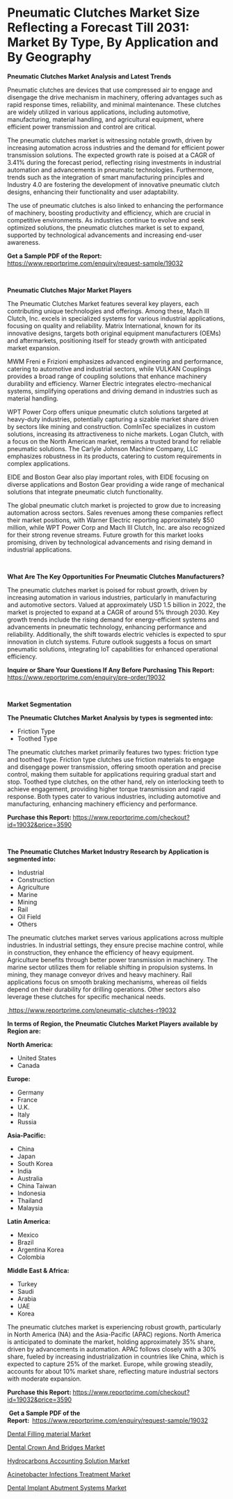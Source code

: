 <p><h1>Pneumatic Clutches Market Size Reflecting a Forecast Till 2031: Market By Type, By Application and By Geography</h1></p><p><strong>Pneumatic Clutches Market Analysis and Latest Trends</strong></p>
<p><p>Pneumatic clutches are devices that use compressed air to engage and disengage the drive mechanism in machinery, offering advantages such as rapid response times, reliability, and minimal maintenance. These clutches are widely utilized in various applications, including automotive, manufacturing, material handling, and agricultural equipment, where efficient power transmission and control are critical. </p><p>The pneumatic clutches market is witnessing notable growth, driven by increasing automation across industries and the demand for efficient power transmission solutions. The expected growth rate is poised at a CAGR of 3.41% during the forecast period, reflecting rising investments in industrial automation and advancements in pneumatic technologies. Furthermore, trends such as the integration of smart manufacturing principles and Industry 4.0 are fostering the development of innovative pneumatic clutch designs, enhancing their functionality and user adaptability. </p><p>The use of pneumatic clutches is also linked to enhancing the performance of machinery, boosting productivity and efficiency, which are crucial in competitive environments. As industries continue to evolve and seek optimized solutions, the pneumatic clutches market is set to expand, supported by technological advancements and increasing end-user awareness.</p></p>
<p><strong>Get a Sample PDF of the Report:&nbsp;</strong> <a href="https://www.reportprime.com/enquiry/request-sample/19032?utm_campaign=97&utm_medium=2&utm_source=Github&utm_content=ia&utm_term=28112024&utm_id=pneumatic-clutches">https://www.reportprime.com/enquiry/request-sample/19032</a></p>
<p>&nbsp;</p>
<p><strong>Pneumatic Clutches Major Market Players</strong></p>
<p><p>The Pneumatic Clutches Market features several key players, each contributing unique technologies and offerings. Among these, Mach III Clutch, Inc. excels in specialized systems for various industrial applications, focusing on quality and reliability. Matrix International, known for its innovative designs, targets both original equipment manufacturers (OEMs) and aftermarkets, positioning itself for steady growth with anticipated market expansion.</p><p>MWM Freni e Frizioni emphasizes advanced engineering and performance, catering to automotive and industrial sectors, while VULKAN Couplings provides a broad range of coupling solutions that enhance machinery durability and efficiency. Warner Electric integrates electro-mechanical systems, simplifying operations and driving demand in industries such as material handling.</p><p>WPT Power Corp offers unique pneumatic clutch solutions targeted at heavy-duty industries, potentially capturing a sizable market share driven by sectors like mining and construction. ComInTec specializes in custom solutions, increasing its attractiveness to niche markets. Logan Clutch, with a focus on the North American market, remains a trusted brand for reliable pneumatic solutions. The Carlyle Johnson Machine Company, LLC emphasizes robustness in its products, catering to custom requirements in complex applications.</p><p>EIDE and Boston Gear also play important roles, with EIDE focusing on diverse applications and Boston Gear providing a wide range of mechanical solutions that integrate pneumatic clutch functionality.</p><p>The global pneumatic clutch market is projected to grow due to increasing automation across sectors. Sales revenues among these companies reflect their market positions, with Warner Electric reporting approximately $50 million, while WPT Power Corp and Mach III Clutch, Inc. are also recognized for their strong revenue streams. Future growth for this market looks promising, driven by technological advancements and rising demand in industrial applications.</p></p>
<p>&nbsp;</p>
<p><strong>What Are The Key Opportunities For Pneumatic Clutches Manufacturers?</strong></p>
<p><p>The pneumatic clutches market is poised for robust growth, driven by increasing automation in various industries, particularly in manufacturing and automotive sectors. Valued at approximately USD 1.5 billion in 2022, the market is projected to expand at a CAGR of around 5% through 2030. Key growth trends include the rising demand for energy-efficient systems and advancements in pneumatic technology, enhancing performance and reliability. Additionally, the shift towards electric vehicles is expected to spur innovation in clutch systems. Future outlook suggests a focus on smart pneumatic solutions, integrating IoT capabilities for enhanced operational efficiency.</p></p>
<p><strong>Inquire or Share Your Questions If Any Before Purchasing This Report:</strong> <a href="https://www.reportprime.com/enquiry/pre-order/19032?utm_campaign=97&utm_medium=2&utm_source=Github&utm_content=ia&utm_term=28112024&utm_id=pneumatic-clutches">https://www.reportprime.com/enquiry/pre-order/19032</a></p>
<p>&nbsp;</p>
<p><strong>Market Segmentation</strong></p>
<p><strong>The Pneumatic Clutches Market Analysis by types is segmented into:</strong></p>
<p><ul><li>Friction Type</li><li>Toothed Type</li></ul></p>
<p><p>The pneumatic clutches market primarily features two types: friction type and toothed type. Friction type clutches use friction materials to engage and disengage power transmission, offering smooth operation and precise control, making them suitable for applications requiring gradual start and stop. Toothed type clutches, on the other hand, rely on interlocking teeth to achieve engagement, providing higher torque transmission and rapid response. Both types cater to various industries, including automotive and manufacturing, enhancing machinery efficiency and performance.</p></p>
<p><strong>Purchase this Report:&nbsp;</strong><a href="https://www.reportprime.com/checkout?id=19032&price=3590&utm_campaign=97&utm_medium=2&utm_source=Github&utm_content=ia&utm_term=28112024&utm_id=pneumatic-clutches">https://www.reportprime.com/checkout?id=19032&price=3590</a></p>
<p>&nbsp;</p>
<p><strong>The Pneumatic Clutches Market Industry Research by Application is segmented into:</strong></p>
<p><ul><li>Industrial</li><li>Construction</li><li>Agriculture</li><li>Marine</li><li>Mining</li><li>Rail</li><li>Oil Field</li><li>Others</li></ul></p>
<p><p>The pneumatic clutches market serves various applications across multiple industries. In industrial settings, they ensure precise machine control, while in construction, they enhance the efficiency of heavy equipment. Agriculture benefits through better power transmission in machinery. The marine sector utilizes them for reliable shifting in propulsion systems. In mining, they manage conveyor drives and heavy machinery. Rail applications focus on smooth braking mechanisms, whereas oil fields depend on their durability for drilling operations. Other sectors also leverage these clutches for specific mechanical needs.</p></p>
<p><a href="https://www.reportprime.com/pneumatic-clutches-r19032?utm_campaign=97&utm_medium=2&utm_source=Github&utm_content=ia&utm_term=28112024&utm_id=pneumatic-clutches">&nbsp;https://www.reportprime.com/pneumatic-clutches-r19032</a></p>
<p><strong>In terms of Region, the Pneumatic Clutches Market Players available by Region are:</strong></p>
<p>
    <p> <strong> North America: </strong>
        <ul>
            <li>United States</li>
            <li>Canada</li>
        </ul>
        </p> 
    <p> <strong> Europe: </strong>
        <ul>
            <li>Germany</li>
            <li>France</li>
            <li>U.K.</li>
            <li>Italy</li>
            <li>Russia</li>
        </ul>
        </p> 
    <p> <strong> Asia-Pacific: </strong>
        <ul>
            <li>China</li>
            <li>Japan</li>
            <li>South Korea</li>
            <li>India</li>
            <li>Australia</li>
            <li>China Taiwan</li>
            <li>Indonesia</li>
            <li>Thailand</li>
            <li>Malaysia</li>
        </ul>
        </p> 
    <p> <strong> Latin America: </strong>
        <ul>
            <li>Mexico</li>
            <li>Brazil</li>
            <li>Argentina Korea</li>
            <li>Colombia</li>
        </ul>
        </p> 
    <p> <strong> Middle East & Africa: </strong>
        <ul>
            <li>Turkey</li>
            <li>Saudi</li>
            <li>Arabia</li>
            <li>UAE</li>
            <li>Korea</li>
        </ul>
    </p>
    </p>
<p><p>The pneumatic clutches market is experiencing robust growth, particularly in North America (NA) and the Asia-Pacific (APAC) regions. North America is anticipated to dominate the market, holding approximately 35% share, driven by advancements in automation. APAC follows closely with a 30% share, fueled by increasing industrialization in countries like China, which is expected to capture 25% of the market. Europe, while growing steadily, accounts for about 10% market share, reflecting mature industrial sectors with moderate expansion.</p></p>
<p><strong>Purchase this Report: </strong><a href="https://www.reportprime.com/checkout?id=19032&price=3590&utm_campaign=97&utm_medium=2&utm_source=Github&utm_content=ia&utm_term=28112024&utm_id=pneumatic-clutches">https://www.reportprime.com/checkout?id=19032&price=3590</a></p>
<p>&nbsp;<strong>Get a Sample PDF of the Report:&nbsp;&nbsp;</strong><a href="https://www.reportprime.com/enquiry/request-sample/19032?utm_campaign=97&utm_medium=2&utm_source=Github&utm_content=ia&utm_term=28112024&utm_id=pneumatic-clutches">https://www.reportprime.com/enquiry/request-sample/19032</a></p>
<p><strong></strong></p>
<p><p><a href="https://www.linkedin.com/pulse/in-depth-dental-filling-material-market-report-size-share-growth-3i9hc?utm_campaign=97&utm_medium=2&utm_source=Github&utm_content=ia&utm_term=28112024&utm_id=pneumatic-clutches">Dental Filling material Market</a></p><p><a href="https://www.linkedin.com/pulse/dental-crown-bridges-growth-trends-projected-111-2024-2031-1gwtc?utm_campaign=97&utm_medium=2&utm_source=Github&utm_content=ia&utm_term=28112024&utm_id=pneumatic-clutches">Dental Crown And Bridges Market</a></p><p><a href="https://issuu.com/reportprime-2/docs/hydrocarbons-accounting-solution-ma_176712454d3a88?utm_campaign=97&utm_medium=2&utm_source=Github&utm_content=ia&utm_term=28112024&utm_id=pneumatic-clutches">Hydrocarbons Accounting Solution Market</a></p><p><a href="https://issuu.com/reportprime-2/docs/acinetobacter-infections-treatment-_09cab2998afd81?utm_campaign=97&utm_medium=2&utm_source=Github&utm_content=ia&utm_term=28112024&utm_id=pneumatic-clutches">Acinetobacter Infections Treatment Market</a></p><p><a href="https://www.linkedin.com/pulse/annual-growth-dental-implant-abutment-systems-market-6-cagr-xyfmc?utm_campaign=97&utm_medium=2&utm_source=Github&utm_content=ia&utm_term=28112024&utm_id=pneumatic-clutches">Dental Implant Abutment Systems Market</a></p></p>